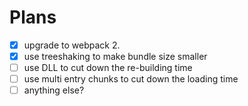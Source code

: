 # Plans

- [X]  upgrade to webpack 2.
- [X]  use treeshaking to make bundle size smaller
- [ ]  use DLL to cut down the re-building time
- [ ]  use multi entry chunks to cut down the loading time
- [ ]  anything else?
